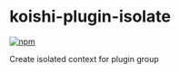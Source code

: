 # koishi-plugin-isolate

[![npm](https://img.shields.io/npm/v/koishi-plugin-isolate?style=flat-square)](https://www.npmjs.com/package/koishi-plugin-isolate)

Create isolated context for plugin group
